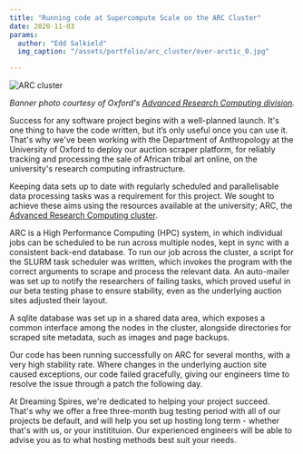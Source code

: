 ```yaml
---
title: "Running code at Supercompute Scale on the ARC Cluster"
date: 2020-11-03
params:
  author: "Edd Salkield"
  img_caption: "/assets/portfolio/arc_cluster/over-arctic_0.jpg"

---
```


<img src="/assets/portfolio/arc_cluster/over-arctic_0.jpg" alt="ARC cluster">

_Banner photo courtesy of Oxford's [Advanced Research Computing division](https://www.arc.ox.ac.uk/overview)._

Success for any software project begins with a well-planned launch.
It's one thing to have the code written, but it’s only useful once you can use it.
That's why we've been working with the Department of Anthropology at the University of Oxford to deploy our auction scraper platform, for reliably tracking and processing the sale of African tribal art online, on the university's research computing infrastructure.

Keeping data sets up to date with regularly scheduled and parallelisable data processing tasks was a requirement for this project.
We sought to achieve these aims using the resources available at the university; ARC, the [Advanced Research Computing cluster](https://www.arc.ox.ac.uk/).

ARC is a High Performance Computing (HPC) system, in which individual jobs can be scheduled to be run across multiple nodes, kept in sync with a consistent back-end database.
To run our job across the cluster, a script for the SLURM task scheduler was written, which invokes the program with the correct arguments to scrape and process the relevant data.
An auto-mailer was set up to notify the researchers of failing tasks, which proved useful in our beta testing phase to ensure stability, even as the underlying auction sites adjusted their layout.

A sqlite database was set up in a shared data area, which exposes a common interface among the nodes in the cluster, alongside directories for scraped site metadata, such as images and page backups.

Our code has been running successfully on ARC for several months, with a very high stability rate.
Where changes in the underlying auction site caused exceptions, our code failed gracefully, giving our engineers time to resolve the issue through a patch the following day.

At Dreaming Spires, we're dedicated to helping your project succeed.
That's why we offer a free three-month bug testing period with all of our projects be default, and will help you set up hosting long term - whether that's with us, or your institituion.
Our experienced engineers will be able to advise you as to what hosting methods best suit your needs.
